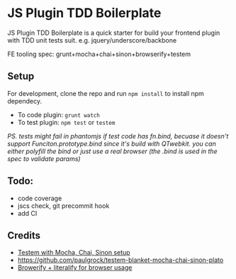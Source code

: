 JS Plugin TDD Boilerplate
====================

JS Plugin TDD Boilerplate is a quick starter for build your frontend plugin with TDD unit tests suit. e.g. jquery/underscore/backbone

FE tooling spec: grunt+mocha+chai+sinon+browserify+testem

## Setup

For development, clone the repo and run `npm install` to install npm dependecy.
- To code plugin: `grunt watch` 
- To test plugin: `npm test` or `testem`

_PS. tests might fail in phantomjs if test code has fn.bind, becuase it doesn't support Funciton.prototype.bind since it's build with QTwebkit. you can either polyfill the bind or just use a real browser (the .bind is used in the spec to validate params)_

## Todo: 

- code coverage
- jscs check, git precommit hook
- add CI

## Credits 
 
- [Testem with Mocha, Chai, Sinon setup](http://www.kenpowers.net/blog/testing-in-browsers-and-node/)
- https://github.com/paulgrock/testem-blanket-mocha-chai-sinon-plato
- [Browerify + literalify for browser usage](http://truongtx.me/2014/03/20/browserify-bring-nodejs-modules-to-browser/)

